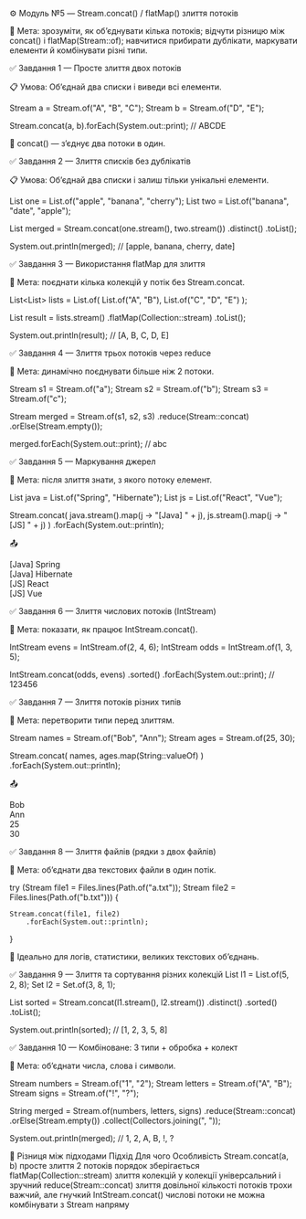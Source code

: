 ⚙️ Модуль №5 — Stream.concat() / flatMap() злиття потоків

📘 Мета:
зрозуміти, як об’єднувати кілька потоків;
відчути різницю між concat() і flatMap(Stream::of);
навчитися прибирати дублікати, маркувати елементи й комбінувати різні типи.

✅ Завдання 1 — Просте злиття двох потоків

📋 Умова:
Об’єднай два списки і виведи всі елементи.

Stream<String> a = Stream.of("A", "B", "C");
Stream<String> b = Stream.of("D", "E");

Stream.concat(a, b).forEach(System.out::print);
// ABCDE


🧠 concat() — з’єднує два потоки в один.

✅ Завдання 2 — Злиття списків без дублікатів

📋 Умова:
Об’єднай два списки і залиш тільки унікальні елементи.

List<String> one = List.of("apple", "banana", "cherry");
List<String> two = List.of("banana", "date", "apple");

List<String> merged = Stream.concat(one.stream(), two.stream())
.distinct()
.toList();

System.out.println(merged); // [apple, banana, cherry, date]

✅ Завдання 3 — Використання flatMap для злиття

🎯 Мета: поєднати кілька колекцій у потік без Stream.concat.

List<List<String>> lists = List.of(
List.of("A", "B"),
List.of("C", "D", "E")
);

List<String> result = lists.stream()
.flatMap(Collection::stream)
.toList();

System.out.println(result); // [A, B, C, D, E]

✅ Завдання 4 — Злиття трьох потоків через reduce

🎯 Мета: динамічно поєднувати більше ніж 2 потоки.

Stream<String> s1 = Stream.of("a");
Stream<String> s2 = Stream.of("b");
Stream<String> s3 = Stream.of("c");

Stream<String> merged = Stream.of(s1, s2, s3)
.reduce(Stream::concat)
.orElse(Stream.empty());

merged.forEach(System.out::print); // abc

✅ Завдання 5 — Маркування джерел

🎯 Мета: після злиття знати, з якого потоку елемент.

List<String> java = List.of("Spring", "Hibernate");
List<String> js = List.of("React", "Vue");

Stream.concat(
java.stream().map(j -> "[Java] " + j),
js.stream().map(j -> "[JS] " + j)
)
.forEach(System.out::println);


📤

[Java] Spring  
[Java] Hibernate  
[JS] React  
[JS] Vue

✅ Завдання 6 — Злиття числових потоків (IntStream)

🎯 Мета: показати, як працює IntStream.concat().

IntStream evens = IntStream.of(2, 4, 6);
IntStream odds = IntStream.of(1, 3, 5);

IntStream.concat(odds, evens)
.sorted()
.forEach(System.out::print); // 123456

✅ Завдання 7 — Злиття потоків різних типів

🎯 Мета: перетворити типи перед злиттям.

Stream<String> names = Stream.of("Bob", "Ann");
Stream<Integer> ages = Stream.of(25, 30);

Stream.concat(
names,
ages.map(String::valueOf)
)
.forEach(System.out::println);


📤

Bob  
Ann  
25  
30

✅ Завдання 8 — Злиття файлів (рядки з двох файлів)

🎯 Мета: об’єднати два текстових файли в один потік.

try (Stream<String> file1 = Files.lines(Path.of("a.txt"));
Stream<String> file2 = Files.lines(Path.of("b.txt"))) {

    Stream.concat(file1, file2)
        .forEach(System.out::println);
}


🧠 Ідеально для логів, статистики, великих текстових об’єднань.

✅ Завдання 9 — Злиття та сортування різних колекцій
List<Integer> l1 = List.of(5, 2, 8);
Set<Integer> l2 = Set.of(3, 8, 1);

List<Integer> sorted = Stream.concat(l1.stream(), l2.stream())
.distinct()
.sorted()
.toList();

System.out.println(sorted); // [1, 2, 3, 5, 8]

✅ Завдання 10 — Комбіноване: 3 типи + обробка + колект

🎯 Мета: об’єднати числа, слова і символи.

Stream<String> numbers = Stream.of("1", "2");
Stream<String> letters = Stream.of("A", "B");
Stream<String> signs = Stream.of("!", "?");

String merged = Stream.of(numbers, letters, signs)
.reduce(Stream::concat)
.orElse(Stream.empty())
.collect(Collectors.joining(", "));

System.out.println(merged);
// 1, 2, A, B, !, ?

🧠 Різниця між підходами
Підхід	Для чого	Особливість
Stream.concat(a, b)	просте злиття 2 потоків	порядок зберігається
flatMap(Collection::stream)	злиття колекцій у колекції	універсальний і зручний
reduce(Stream::concat)	злиття довільної кількості потоків	трохи важчий, але гнучкий
IntStream.concat()	числові потоки	не можна комбінувати з Stream<T> напряму